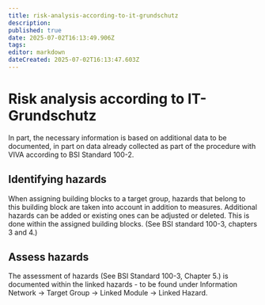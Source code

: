 ```yaml
---
title: risk-analysis-according-to-it-grundschutz
description: 
published: true
date: 2025-07-02T16:13:49.906Z
tags: 
editor: markdown
dateCreated: 2025-07-02T16:13:47.603Z
---
```


# Risk analysis according to IT-Grundschutz

In part, the necessary information is based on additional data to be documented, in part on data already collected as part of the procedure with VIVA according to BSI Standard 100-2.

Identifying hazards
-------------------

When assigning building blocks to a target group, hazards that belong to this building block are taken into account in addition to measures. Additional hazards can be added or existing ones can be adjusted or deleted. This is done within the assigned building blocks. (See BSI standard 100-3, chapters 3 and 4.)

Assess hazards
--------------

The assessment of hazards (See BSI Standard 100-3, Chapter 5.) is documented within the linked hazards - to be found under Information Network → Target Group → Linked Module → Linked Hazard.
